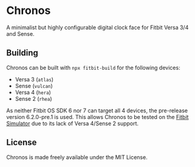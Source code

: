 # Chronos

A minimalist but highly configurable digital clock face for Fitbit Versa 3/4 and Sense.

## Building

Chronos can be built with `npx fitbit-build` for the following devices:

* Versa 3 (`atlas`)
* Sense (`vulcan`)
* Versa 4 (`hera`)
* Sense 2 (`rhea`)

As neither Fitbit OS SDK 6 nor 7 can target all 4 devices, the pre-release version 6.2.0-pre.1 is used.
This allows Chronos to be tested on the [Fitbit Simulator] due to its lack of Versa 4/Sense 2 support.

[Fitbit Simulator]: https://dev.fitbit.com/getting-started

## License

Chronos is made freely available under the MIT License.
